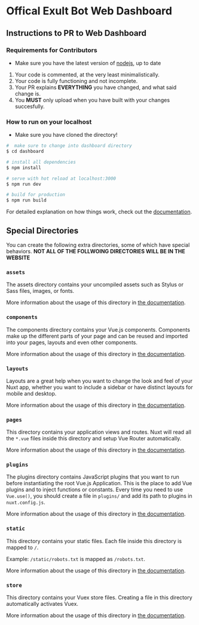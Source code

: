 # Offical Exult Bot Web Dashboard

## Instructions to PR to Web Dashboard

### Requirements for Contributors

- Make sure you have the latest version of [nodejs](https://nodejs.org/en/download), up to date

1. Your code is commented, at the very least minimalistically.
2. Your code is fully functioning and not incomplete.
3. Your PR explains **EVERYTHING** you have changed, and what said change is.
4. You **MUST** only upload when you have built with your changes succesfully.

### How to run on your localhost

- Make sure you have cloned the directory!

```bash
#  make sure to change into dashboard directory
$ cd dashboard

# install all dependencies
$ npm install

# serve with hot reload at localhost:3000
$ npm run dev

# build for production
$ npm run build
```

For detailed explanation on how things work, check out the [documentation](https://nuxtjs.org).

## Special Directories

You can create the following extra directories, some of which have special behaviors. **NOT ALL OF THE FOLLWOING DIRECTORIES WILL BE IN THE WEBSITE**

### `assets`

The assets directory contains your uncompiled assets such as Stylus or Sass files, images, or fonts.

More information about the usage of this directory in [the documentation](https://nuxtjs.org/docs/2.x/directory-structure/assets).

### `components`

The components directory contains your Vue.js components. Components make up the different parts of your page and can be reused and imported into your pages, layouts and even other components.

More information about the usage of this directory in [the documentation](https://nuxtjs.org/docs/2.x/directory-structure/components).

### `layouts`

Layouts are a great help when you want to change the look and feel of your Nuxt app, whether you want to include a sidebar or have distinct layouts for mobile and desktop.

More information about the usage of this directory in [the documentation](https://nuxtjs.org/docs/2.x/directory-structure/layouts).


### `pages`

This directory contains your application views and routes. Nuxt will read all the `*.vue` files inside this directory and setup Vue Router automatically.

More information about the usage of this directory in [the documentation](https://nuxtjs.org/docs/2.x/get-started/routing).

### `plugins`

The plugins directory contains JavaScript plugins that you want to run before instantiating the root Vue.js Application. This is the place to add Vue plugins and to inject functions or constants. Every time you need to use `Vue.use()`, you should create a file in `plugins/` and add its path to plugins in `nuxt.config.js`.

More information about the usage of this directory in [the documentation](https://nuxtjs.org/docs/2.x/directory-structure/plugins).

### `static`

This directory contains your static files. Each file inside this directory is mapped to `/`.

Example: `/static/robots.txt` is mapped as `/robots.txt`.

More information about the usage of this directory in [the documentation](https://nuxtjs.org/docs/2.x/directory-structure/static).

### `store`

This directory contains your Vuex store files. Creating a file in this directory automatically activates Vuex.

More information about the usage of this directory in [the documentation](https://nuxtjs.org/docs/2.x/directory-structure/store).
